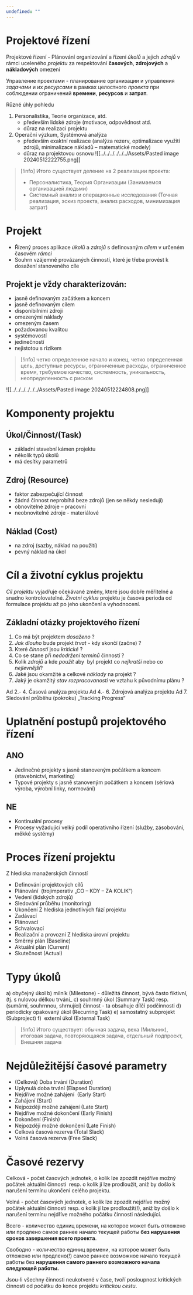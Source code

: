 ```yaml
---
undefined: ""
---
```

# Projektové řízení
Projektové řízení - Plánování organizování a řízení *úkolů* a jejich *zdrojů* v rámci uceleného *projektu* za respektování **časových**, **zdrojových** a **nákladových** omezení

Управление проектами - планирование организации и управления *задачами* и их *ресурсами* в рамках целостного *проекта* при соблюдении ограничений **времени**, **ресурсов** и **затрат**.

Různé úhly pohledu
1. Personalistika, Teorie organizace, atd.
	- především lidské zdroje (motivace, odpovědnost atd.
	- důraz na realizaci projektu
2. Operační výzkum, Systémová analýza
	- především exaktní realizace (analýza rezerv, optimalizace využití zdrojů, minimalizace nákladů – matematické modely)
	- důraz na projektovou osnovu
![[../../../../../../Assets/Pasted image 20240512222755.png]]

>[!info] Итого существует деление на 2 реализации проекта: 
>- Персоналистика, Теория Организации (Занимаемся организацией людьми)
>- Системный анализ и операционные исследования (Точная реализация, эскиз проекта, анализ расходов, минимизация затрат)

# Projekt
- Řízený proces aplikace *úkolů* a *zdrojů* s definovaným *cílem* v určeném časovém *rámci*
- Souhrn vzájemně provázaných činností, které je třeba provést k dosažení stanoveného cíle
## Projekt je vždy charakterizován:
- jasně definovaným začátkem a koncem
- jasně definovaným cílem
- disponibilními zdroji
- omezenými náklady
- omezeným časem
- požadovanou kvalitou
- systémovostí
- jedinečností
- nejistotou s rizikem
>[!info]
>четко определенное начало и конец, четко определенная цель, доступные ресурсы, ограниченные расходы, ограниченное время,  требуемое качество, системность, уникальность,  неопределенность с риском

![[../../../../../../Assets/Pasted image 20240512224808.png]]

# Komponenty projektu
## Úkol/Činnost/(Task)
- základní stavební kámen projektu
- několik typů úkolů
- má desítky parametrů
## Zdroj (Resource)
- faktor zabezpečující činnost
- žádná činnost neprobíhá beze zdrojů (jen se někdy nesledují)
- obnovitelné zdroje – pracovní
- neobnovitelné zdroje - materiálové
## Náklad (Cost)
- na zdroj (sazby, náklad na použití)
- pevný náklad na úkol

# Cíl a životní cyklus projektu
*Cíl projektu* vyjadřuje očekávané změny, které jsou dobře měřitelné a snadno kontrolovatelné.
*Životní cyklus* projektu je časová perioda od formulace projektu až po jeho ukončení a vyhodnocení.
## Základní otázky projektového řízení
1. Co má být projektem *dosaženo* ?
2. *Jak dlouho* bude projekt *trvat* - kdy skončí (začne) ?
3. Které *činnosti* jsou *kritické* ?
4. Co se stane při *nedodržení* *termínů* činností ?
5. Kolik *zdrojů* a kde *použít* aby  byl projekt co *nejkratší* nebo co *nejlevnější*?
6. Jaké jsou okamžité a celkové *náklady* na projekt ?
7. Jaký je okamžitý *stav rozpracovanosti* ve vztahu k původnímu plánu ?

Ad 2.- 4. Časová analýza projektu
Ad 4.- 6. Zdrojová analýza projektu
Ad 7. Sledování průběhu (pokroku) „Tracking Progress“

# Uplatnění postupů projektového řízení
## ANO
- Jedinečné projekty s jasně stanoveným počátkem a koncem (stavebnictví, marketing)
- Typové projekty s jasně stanoveným počátkem a koncem (sériová výroba, výrobní linky, normování)
## NE
- Kontinuální procesy
- Procesy vyžadující velký podíl operativního řízení (služby, zásobování, měkké systémy)

# Proces řízení projektu
Z hlediska manažerských činností
- Definování projektových cílů
- Plánování  (trojimperativ „CO – KDY – ZA KOLIK“)
- Vedení (lidských zdrojů)
- Sledování průběhu (monitoring)
- Ukončení
Z hlediska jednotlivých fází projektu
- Zadávací
- Plánovací
- Schvalovací
- Realizační a provozní
Z hlediska úrovní projektu
- Směrný plán (Baseline)
- Aktuální plán (Current)
- Skutečnost (Actual)
# Typy úkolů
a) obyčejný úkol
b) milník (Milestone) - důležitá činnost, bývá často fiktivní, (tj. s nulovou délkou trvání_
c) souhrnný úkol (Summary Task) resp. (sumární, souhrnnou, shrnující) činnost - ta obsahuje dílčí podčinnosti
d) periodicky opakovaný úkol (Recurring Task)
e) samostatný subprojekt (Subproject)
f)  externí úkol (External Task)

>[!info] Итого существует:
>обычная задача, веха (Мильник), итоговая задача, повторяющаяся задача, отдельный подпроект, Внешняя задача

# Nejdůležitější časové parametry

- (Celková) Doba trvání (Duration)
- Uplynulá doba trvání (Elapsed Duration)
- Nejdříve možné zahájení  (Early Start)
- Zahájení (Start)
- Nejpozději možné zahájení (Late Start)
- Nejdříve možné dokončení (Early Finish)
- Dokončení (Finish)
- Nejpozději možné dokončení (Late Finish)
- Celková časová rezerva (Total Slack)
- Volná časová rezerva (Free Slack)

# Časové rezervy
Celková - počet časových jednotek, o kolik lze zpozdit nejdříve možný počátek aktuální činnosti  resp. o kolik jí lze prodloužit, aniž by došlo k narušení termínu ukončení celého projektu.

Volná - počet časových jednotek, o kolik lze zpozdit nejdříve možný počátek aktuální činnosti resp. o kolik jí lze prodloužit(!), aniž by došlo k narušení termínu nejdříve možného počátku činnosti následující.

Всего - количество единиц времени, на которое может быть отложено или продлено самое раннее начало текущей работы **без нарушения сроков завершения всего проекта**.

Свободно - количество единиц времени, на которое может быть отложено или продлено(!) самое раннее возможное начало текущей работы без **нарушения самого раннего возможного начала следующей работы.**

Jsou-li všechny činnosti neukotvené v čase, tvoří posloupnost kritických činností od počátku do konce projektu *kritickou cestu*.
